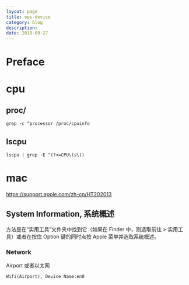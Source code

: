 ```yaml
---
layout: page
title: ops-device
category: blog
description: 
date: 2018-09-27
---
```

# Preface

# cpu

## proc/

	grep -c ^processor /proc/cpuinfo

## lscpu

	lscpu | grep -E ^(?<=CPU\(s\))

# mac
https://support.apple.com/zh-cn/HT202013

## System Information, 系统概述
方法是在“实用工具”文件夹中找到它（如果在 Finder 中，则选取前往 > 实用工具）或者在按住 Option 键的同时点按 Apple 菜单并选取系统概述。

### Network
Airport 或者以太网

	Wifi(Airport), Device Name:en0